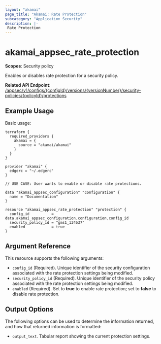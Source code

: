 ```yaml
---
layout: "akamai"
page_title: "Akamai: Rate Protection"
subcategory: "Application Security"
description: |-
 Rate Protection
---
```


# akamai_appsec_rate_protection

**Scopes**: Security policy

Enables or disables rate protection for a security policy.

**Related API Endpoint**: [/appsec/v1/configs/{configId}/versions/{versionNumber}/security-policies/{policyId}/protections](https://techdocs.akamai.com/application-security/reference/put-policy-protections)

## Example Usage

Basic usage:

```
terraform {
  required_providers {
    akamai = {
      source = "akamai/akamai"
    }
  }
}

provider "akamai" {
  edgerc = "~/.edgerc"
}

// USE CASE: User wants to enable or disable rate protections.

data "akamai_appsec_configuration" "configuration" {
  name = "Documentation"
}

resource "akamai_appsec_rate_protection" "protection" {
  config_id          = data.akamai_appsec_configuration.configuration.config_id
  security_policy_id = "gms1_134637"
  enabled            = true
}
```

## Argument Reference

This resource supports the following arguments:

- `config_id` (Required). Unique identifier of the security configuration associated with the rate protection settings being modified.
- `security_policy_id` (Required). Unique identifier of the security policy associated with the rate protection settings being modified.
- `enabled` (Required). Set to **true** to enable rate protection; set to **false** to disable rate protection.

## Output Options

The following options can be used to determine the information returned, and how that returned information is formatted:

- `output_text`. Tabular report showing the current protection settings.